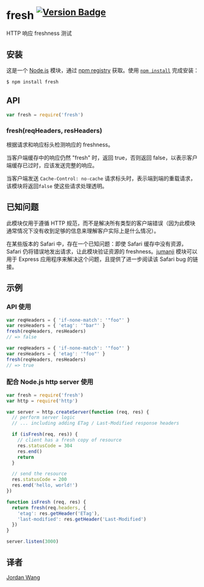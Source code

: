 # fresh <sup>[![Version Badge](http://versionbadg.es/jshttp/fresh.svg)](https://www.npmjs.com/package/fresh)</sup>

HTTP 响应 freshness 测试 

## 安装

这是一个 [Node.js](https://nodejs.org/en/) 模块，通过 [npm registry](https://www.npmjs.com/) 获取。使用 [`npm install`](https://docs.npmjs.com/getting-started/installing-npm-packages-locally) 完成安装：

```
$ npm install fresh
```

## API

```js
var fresh = require('fresh')
```

### fresh(reqHeaders, resHeaders)

根据请求和响应标头检测响应的 freshness。

当客户端缓存中的响应仍然 "fresh" 时，返回 true，否则返回 false，以表示客户端缓存已过时，应该发送完整的响应。

当客户端发送 `Cache-Control: no-cache` 请求标头时，表示端到端的重载请求，该模块将返回`false` 使这些请求处理透明。

## 已知问题

此模块仅用于遵循 HTTP 规范，而不是解决所有类型的客户端错误（因为此模块通常情况下没有收到足够的信息来理解客户实际上是什么情况）。

在某些版本的 Safari 中，存在一个已知问题：即使 Safari 缓存中没有资源，Safari 仍将错误地发出请求，让此模块验证资源的 freshness。[jumanji](https://www.npmjs.com/package/jumanji) 模块可以用于 Express 应用程序来解决这个问题，且提供了进一步阅读该 Safari bug 的链接。

## 示例

### API 使用

```js
var reqHeaders = { 'if-none-match': '"foo"' }
var resHeaders = { 'etag': '"bar"' }
fresh(reqHeaders, resHeaders)
// => false

var reqHeaders = { 'if-none-match': '"foo"' }
var resHeaders = { 'etag': '"foo"' }
fresh(reqHeaders, resHeaders)
// => true
```

### 配合 Node.js http server 使用

```js
var fresh = require('fresh')
var http = require('http')

var server = http.createServer(function (req, res) {
  // perform server logic
  // ... including adding ETag / Last-Modified response headers

  if (isFresh(req, res)) {
    // client has a fresh copy of resource
    res.statusCode = 304
    res.end()
    return
  }

  // send the resource
  res.statusCode = 200
  res.end('hello, world!')
})

function isFresh (req, res) {
  return fresh(req.headers, {
    'etag': res.getHeader('ETag'),
    'last-modified': res.getHeader('Last-Modified')
  })
}

server.listen(3000)
```

## 译者

[Jordan Wang](https://github.com/mingmingwon/)

